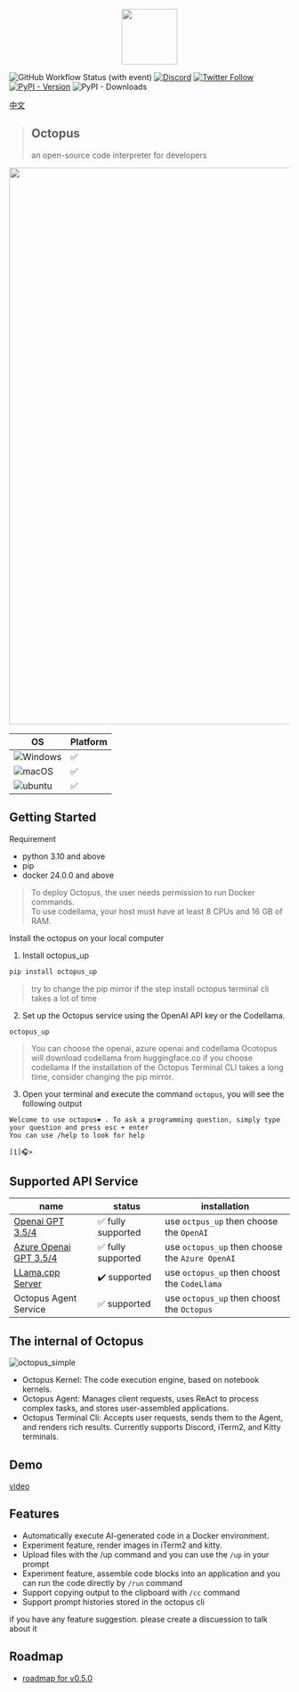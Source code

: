 <p align="center">
<img width="100px" src="https://github.com/dbpunk-labs/octopus/assets/8623385/6c60cb2b-415f-4979-9dc2-b8ce1958e17a" align="center"/>

![GitHub Workflow Status (with event)](https://img.shields.io/github/actions/workflow/status/dbpunk-labs/octopus/ci.yml?branch=main&style=flat-square)
[![Discord](https://badgen.net/badge/icon/discord?icon=discord&label)](https://discord.gg/UjSHsjaz66)
[![Twitter Follow](https://img.shields.io/twitter/follow/OCopilot7817?style=flat-square)](https://twitter.com/OCopilot7817)
[![PyPI - Version](https://img.shields.io/pypi/v/octopus_chat)](https://pypi.org/project/octopus-chat/)
![PyPI - Downloads](https://img.shields.io/pypi/dm/octopus_chat?logo=pypi)

[中文](./README_zh_cn.md)

> ## Octopus
> an open-source code interpreter for developers

<p align="center">
<img width="1000px" src="https://github.com/dbpunk-labs/octopus/assets/8623385/3ccb2d00-7231-4014-9dc5-f7f3e487c8a2" align="center"/>

|OS|Platform|
|----|----------------|
|![Windows](https://img.shields.io/badge/Windows-0078D6?style=for-the-badge&logo=windows&logoColor=white)| ✅ |
|![macOS](https://img.shields.io/badge/mac%20os-000000?style=for-the-badge&logo=macos&logoColor=F0F0F0)|✅ |
|![ubuntu](https://img.shields.io/badge/Ubuntu-E95420?style=for-the-badge&logo=ubuntu&logoColor=white) |✅|

## Getting Started

Requirement
* python 3.10 and above
* pip
* docker 24.0.0 and above

> To deploy Octopus, the user needs permission to run Docker commands.   
> To use codellama, your host must have at least 8 CPUs and 16 GB of RAM.

Install the octopus on your local computer

1. Install octopus_up

```bash
pip install octopus_up
```
> try to change the pip mirror if the step install octopus terminal cli takes a lot of time

2. Set up the Octopus service using the OpenAI API key or the Codellama.

```
octopus_up
```

> You can choose the openai, azure openai and codellama
> Ocotopus will download codellama from huggingface.co if you choose codellama
> If the installation of the Octopus Terminal CLI takes a long time, consider changing the pip mirror.

3. Open your terminal and execute the command `octopus`, you will see the following output

```
Welcome to use octopus❤️ . To ask a programming question, simply type your question and press esc + enter
You can use /help to look for help

[1]🎧>
```

## Supported API Service

|name|status| installation|
|----|----------------|---|
|[Openai GPT 3.5/4](https://openai.com/product#made-for-developers) | ✅ fully supported|use `octpus_up` then choose the `OpenAI`|
|[Azure Openai GPT 3.5/4](https://azure.microsoft.com/en-us/products/ai-services/openai-service) |  ✅ fully supported|use `octopus_up` then choose the `Azure OpenAI`|
|[LLama.cpp Server](https://github.com/ggerganov/llama.cpp/tree/master/examples/server) | ✔️  supported | use `octopus_up` then choost the `CodeLlama` |
|Octopus Agent Service | ✅ supported | use `octopus_up` then choost the `Octopus` |

## The internal of Octopus

![octopus_simple](https://github.com/dbpunk-labs/octopus/assets/8623385/e5bfb3fb-74a5-4c60-8842-a81ee54fcb9d)

* Octopus Kernel: The code execution engine, based on notebook kernels.
* Octopus Agent: Manages client requests, uses ReAct to process complex tasks, and stores user-assembled applications.
* Octopus Terminal Cli: Accepts user requests, sends them to the Agent, and renders rich results. Currently supports Discord, iTerm2, and Kitty terminals.

## Demo

[video](https://github.com/dbpunk-labs/octopus/assets/8623385/bea76119-a705-4ae1-907d-cb4e0a0c18a5)

## Features

* Automatically execute AI-generated code in a Docker environment.
* Experiment feature, render images in iTerm2 and kitty.
* Upload files with the /up command and you can use the `/up` in your prompt
* Experiment feature, assemble code blocks into an application and you can run the code directly by `/run` command
* Support copying output to the clipboard with `/cc` command
* Support prompt histories stored in the octopus cli

if you have any feature suggestion. please create a discuession to talk about it

## Roadmap

* [roadmap for v0.5.0](https://github.com/dbpunk-labs/octopus/issues/64)


